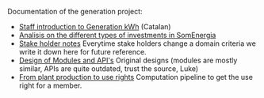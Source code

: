 Documentation of the generation project:

- [Staff introduction to Generation kWh](intro-ca.markdown) (Catalan)
- [Analisis on the different types of investments in SomEnergia](inversions.markdown)
- [Stake holder notes](domaincriteria.md)
  Everytime stake holders change a domain criteria we write it down here
  for future reference.
- [Design of Modules and API's](API.md)
  Original designs (modules are mostly similar, APIs are quite outdated, trust the source, Luke)
- [From plant production to use rights](PlantProducctionToUseRights.md)
  Computation pipeline to get the use right for a member.




